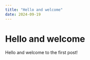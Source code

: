 ```yaml
---
title: "Hello and welcome"
date: 2024-09-19
---
```

<h1>Hello and welcome</h1>
<p>Hello and welcome to the first post!</p>
